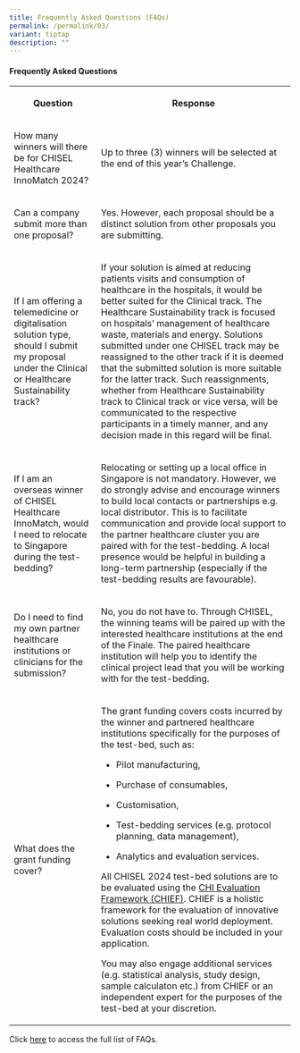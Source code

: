 ```yaml
---
title: Frequently Asked Questions (FAQs)
permalink: /permalink/03/
variant: tiptap
description: ""
---
```

<h4>Frequently Asked Questions</h4><table><tbody><tr><th rowspan="1" colspan="1"><p>Question</p></th><th rowspan="1" colspan="1"><p>Response</p></th></tr><tr><td rowspan="1" colspan="1"><p>How many winners will there be for CHISEL Healthcare InnoMatch 2024?</p></td><td rowspan="1" colspan="1"><p>Up to three (3) winners will be selected at the end of this year’s Challenge.</p></td></tr><tr><td rowspan="1" colspan="1"><p>Can a company submit more than one proposal?</p></td><td rowspan="1" colspan="1"><p>Yes. However, each proposal should be a distinct solution from other proposals you are submitting.</p></td></tr><tr><td rowspan="1" colspan="1"><p>If I am offering a telemedicine or digitalisation solution type, should I submit my proposal under the Clinical or Healthcare Sustainability track?</p></td><td rowspan="1" colspan="1"><p>If your solution is aimed at reducing patients visits and consumption of healthcare in the hospitals, it would be better suited for the Clinical track. The Healthcare Sustainability track is focused on hospitals’ management of healthcare waste, materials and energy. Solutions submitted under one CHISEL track may be reassigned to the other track if it is deemed that the submitted solution is more suitable for the latter track. Such reassignments, whether from Healthcare Sustainability track to Clinical track or vice versa, will be communicated to the respective participants in a timely manner, and any decision made in this regard will be final.</p></td></tr><tr><td rowspan="1" colspan="1"><p>If I am an overseas winner of CHISEL Healthcare InnoMatch, would I need to relocate to Singapore during the test-bedding?</p></td><td rowspan="1" colspan="1"><p>Relocating or setting up a local office in Singapore is not mandatory. However, we do strongly advise and encourage winners to build local contacts or partnerships e.g. local distributor. This is to facilitate communication and provide local support to the partner healthcare cluster you are paired with for the test-bedding. A local presence would be helpful in building a long-term partnership (especially if the test-bedding results are favourable).</p></td></tr><tr><td rowspan="1" colspan="1"><p>Do I need to find my own partner healthcare institutions or clinicians for the submission?</p></td><td rowspan="1" colspan="1"><p>No, you do not have to. Through CHISEL, the winning teams will be paired up with the interested healthcare institutions at the end of the Finale. The paired healthcare institution will help you to identify the clinical project lead that you will be working with for the test-bedding.</p></td></tr><tr><td rowspan="1" colspan="1"><p>What does the grant funding cover?</p></td><td rowspan="1" colspan="1"><p>The grant funding covers costs incurred by the winner and partnered healthcare institutions specifically for the purposes of the test-bed, such as:</p><ul data-tight="true" class="tight"><li><p>Pilot manufacturing,</p></li><li><p>Purchase of consumables,</p></li><li><p>Customisation,</p></li><li><p>Test-bedding services (e.g. protocol planning, data management),</p></li><li><p>Analytics and evaluation services.</p></li></ul><p></p><p>All CHISEL 2024 test-bed solutions are to be evaluated using the <a href="https://www.chi.sg/platforms-and-programmes/chief/" rel="noopener noreferrer nofollow" target="_blank">CHI Evaluation Framework (CHIEF)</a>. CHIEF is a holistic framework for the evaluation of innovative solutions seeking real world deployment. Evaluation costs should be included in your application. <br></p><p>You may also engage additional services (e.g. statistical analysis, study design, sample calculaton etc.) from CHIEF or an independent expert for the purposes of the test-bed at your discretion.</p></td></tr></tbody></table><p></p><p>Click <a href="https://go.gov.sg/#/" rel="noopener noreferrer nofollow" target="_blank">here</a> to access the full list of FAQs.</p>